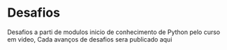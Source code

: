 # Desafios
Desafios a parti de modulos inicio de conhecimento de Python
pelo curso em video, Cada avanços de desafios sera publicado aqui 
